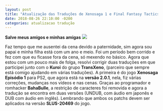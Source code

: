 ```yaml
---
layout: post
title: "Atualização das Traduções de Xenosaga 1 e Final Fantasy Tactics"
date: 2018-08-26 22:10:00 -0200
categories: atualizacao tradução
---
```


**Salve meus amigos e minhas amigas** ![](http://romhackers.org/uploads/smil470474167631b.gif)  

Faz tempo que me ausentei da cena devido a paternidade, sim agora sou papai e minha filha está com um ano e meio. Foi um período bem corrido e fez com que eu ficasse fora da cena, só mexendo no básico. Agora que estou com um pouco mais de folga, resolvi corrigir duas traduções em que participei junto com o **Kuroi** do grupo **TransXeno**, (parceiro que sempre está comigo ajudando em várias traduções). A primeira é do jogo **Xenosaga Episódio 1** para PS2, que agora está na **versão 2.0.1**, nela, fiz várias correções, mudanças nos vídeos e nas cenas. Graças ao programador e romhacker **BahaBulle**, a restrição de caracteres foi removida e agora a tradução se encontra em duas versões (UNDUB, com áudio em japonês e DUB com áudio em inglês). Lembrando que ambos os patchs devem ser aplicados na versão **SLUS-20469** do jogo.
